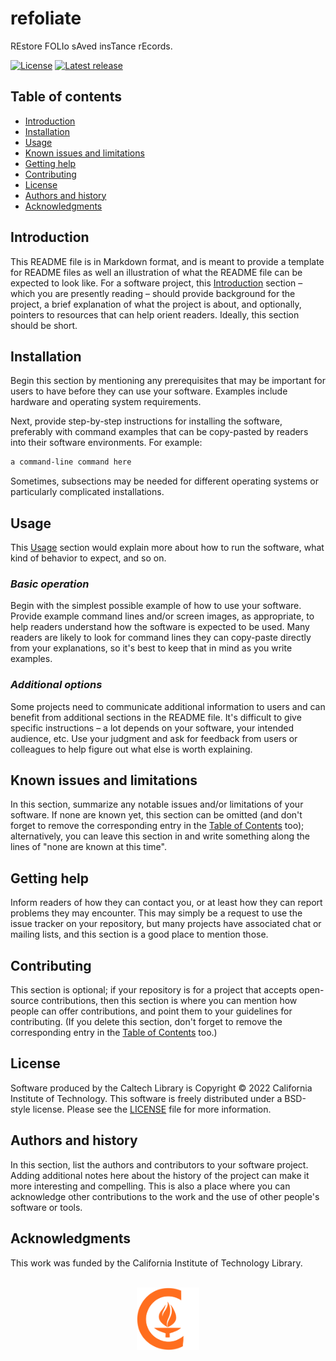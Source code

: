# refoliate

REstore FOLIo sAved insTance rEcords.

[![License](https://img.shields.io/badge/License-BSD--like-lightgrey.svg?style=flat-square)](https://github.com/caltechlibrary/refoliate/LICENSE)
[![Latest release](https://img.shields.io/github/v/release/caltechlibrary/refoliate.svg?style=flat-square&color=b44e88)](https://github.com/caltechlibrary/refoliate/releases)


## Table of contents

* [Introduction](#introduction)
* [Installation](#installation)
* [Usage](#usage)
* [Known issues and limitations](#known-issues-and-limitations)
* [Getting help](#getting-help)
* [Contributing](#contributing)
* [License](#license)
* [Authors and history](#authors-and-history)
* [Acknowledgments](#authors-and-acknowledgments)


## Introduction

This README file is in Markdown format, and is meant to provide a template for README files as well an illustration of what the README file can be expected to look like.  For a software project, this [Introduction](#introduction) section &ndash; which you are presently reading &ndash; should provide background for the project, a brief explanation of what the project is about, and optionally, pointers to resources that can help orient readers.  Ideally, this section should be short.


## Installation

Begin this section by mentioning any prerequisites that may be important for users to have before they can use your software.  Examples include hardware and operating system requirements.

Next, provide step-by-step instructions for installing the software, preferably with command examples that can be copy-pasted by readers into their software environments. For example:

```bash
a command-line command here
```

Sometimes, subsections may be needed for different operating systems or particularly complicated installations.
 

## Usage

This [Usage](#usage) section would explain more about how to run the software, what kind of behavior to expect, and so on.

### _Basic operation_

Begin with the simplest possible example of how to use your software.  Provide example command lines and/or screen images, as appropriate, to help readers understand how the software is expected to be used.  Many readers are likely to look for command lines they can copy-paste directly from your explanations, so it's best to keep that in mind as you write examples.

### _Additional options_

Some projects need to communicate additional information to users and can benefit from additional sections in the README file.  It's difficult to give specific instructions &ndash; a lot depends on your software, your intended audience, etc.  Use your judgment and ask for feedback from users or colleagues to help figure out what else is worth explaining.


## Known issues and limitations

In this section, summarize any notable issues and/or limitations of your software.  If none are known yet, this section can be omitted (and don't forget to remove the corresponding entry in the [Table of Contents](#table-of-contents) too); alternatively, you can leave this section in and write something along the lines of "none are known at this time".


## Getting help

Inform readers of how they can contact you, or at least how they can report problems they may encounter.  This may simply be a request to use the issue tracker on your repository, but many projects have associated chat or mailing lists, and this section is a good place to mention those.


## Contributing

This section is optional; if your repository is for a project that accepts open-source contributions, then this section is where you can mention how people can offer contributions, and point them to your guidelines for contributing.  (If you delete this section, don't forget to remove the corresponding entry in the [Table of Contents](#table-of-contents) too.)


## License

Software produced by the Caltech Library is Copyright © 2022 California Institute of Technology.  This software is freely distributed under a BSD-style license.  Please see the [LICENSE](LICENSE) file for more information.


## Authors and history

In this section, list the authors and contributors to your software project.  Adding additional notes here about the history of the project can make it more interesting and compelling.  This is also a place where you can acknowledge other contributions to the work and the use of other people's software or tools.


## Acknowledgments

This work was funded by the California Institute of Technology Library.

<div align="center">
  <br>
  <a href="https://www.caltech.edu">
    <img width="100" height="100" src="https://raw.githubusercontent.com/caltechlibrary/refoliate/main/.graphics/caltech-round.png">
  </a>
</div>
